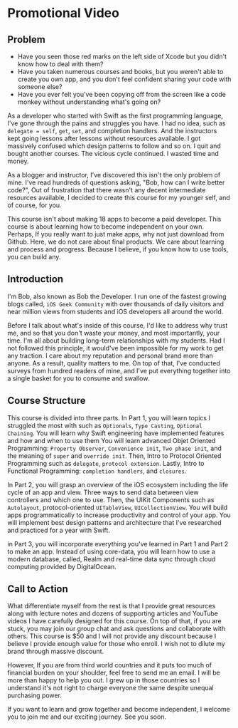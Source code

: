 # Promotional Video

## Problem
-  Have you seen those red marks on the left side of Xcode but you didn't know how to deal with them?
-  Have you taken numerous courses and books, but you weren't able to create you own app, and you don't feel confident sharing your code with someone else?
- Have you ever felt you've been copying off from the screen like a code monkey without understanding what's going on?

As a developer who started with Swift as the first programming language, I've gone through the pains and struggles you have. I had no idea, such as `delegate = self`, `get`,  `set`,   and completion handlers. And the instructors kept going lessons after lessons without resources available. I got massively confused which design patterns to follow and so on. I quit and bought another courses. The vicious cycle continued. I wasted time and money.

As a blogger and instructor, I've discovered this isn't the only problem of mine. I've read hundreds of questions asking, "Bob, how can I write better code?", Out of frustration that there wasn't any decent intermediate resources available, I decided to create this course for my younger self, and of course, for you.

This course isn't about making 18 apps to become a paid developer. This course is about learning how to become independent on your own. Perhaps, If you really want to just make apps, why not just download from Github.  Here, we do not care about final products. We care about learning and process and progress. Because I believe, if you know how to use tools, you can build any.

## Introduction
I'm Bob, also known as Bob the Developer. I run one of the fastest growing blogs called, `iOS Geek Community` with over thousands of daily visitors and near million views from students and iOS developers all around the world.

Before I talk about what's inside of this course, I'd like to address why trust me, and so that you don't waste your money, and most importantly, your time. I'm all about building long-term relationships with my students. Had I not followed this principle, it would've been impossible for my work to get any traction. I care about my reputation and personal brand more than anyone. As a result, quality matters to me. On top of that, I've conducted surveys from hundred readers of mine, and I've put everything together into a single basket for you to consume and swallow.

## Course Structure
This course is divided into three parts. In Part 1, you will learn topics I struggled the most with such as `Optionals`, `Type Casting`, `Optional Chaining`. You will learn why Swift engineering have implemented features and how and when to use them  You will learn advanced Objet Oriented Programming: `Property Observer`, `Convenience init`, `Two phase init`, and the meaning of `super` and `override init`.  Then, Intro to Protocol Oriented Programming such as `delegate`, `protocol extension`. Lastly, Intro to Functional Programming: `completion handlers`, and `closures`.

 In Part 2, you will grasp an overview of the iOS ecosystem including the life cycle of an app and view. Three ways to send data between view controllers and which one to use. Then, the UIKit Components such as `Autolayout`, protocol-oriented `UITableView`, `UICollectionView`. You will build apps programmatically to increase productivity and control of your app.  You will implement best design patterns and architecture that I've researched and practiced for a year with Swift.

in Part 3, you will incorporate everything you've learned in Part 1 and Part 2 to make an app. Instead of using core-data, you will learn how to use a modern database, called, Realm and real-time data sync through cloud computing provided by DigitalOcean.

## Call to Action
What differentiate myself from the rest is that I provide great resources along with lecture notes and dozens of supporting articles and YouTube videos I have carefully designed for this course. On top of that, if you are stuck, you may join our group chat and ask questions and collaborate with others. This course is $50 and I will not provide any discount because I believe I provide enough value for those who enroll. I wish not to dilute my brand through massive discount.

However, If you are from third world countries and it puts too much of financial burden on your shoulder, feel free to send me an email. I will be more than happy to help you out. I grew up in those countries so I understand it's not right to charge everyone the same despite unequal purchasing power.

 If you want to learn and grow together and become independent, I welcome you to join me and our exciting journey. See you soon.
